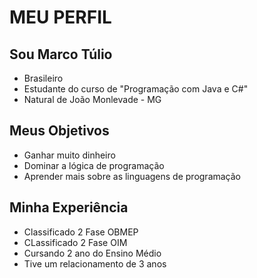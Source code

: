 # MEU PERFIL


## Sou Marco Túlio

* Brasileiro
* Estudante do curso de "Programação com Java e C#"
* Natural de João Monlevade - MG

## Meus Objetivos

* Ganhar muito dinheiro
* Dominar a lógica de programação
* Aprender mais sobre as linguagens de programação

## Minha Experiência

* Classificado 2 Fase OBMEP
* CLassificado 2 Fase OIM
* Cursando 2 ano do Ensino Médio
* Tive um relacionamento de 3 anos
